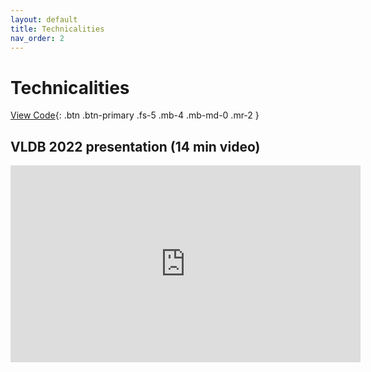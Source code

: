 ```yaml
---
layout: default
title: Technicalities
nav_order: 2
---
```


# Technicalities
[View Code](https://github.com/correlationdetective/public){: .btn .btn-primary .fs-5 .mb-4 .mb-md-0 .mr-2 }

## VLDB 2022 presentation (14 min video)
<iframe width="560" height="315" src="https://www.youtube.com/embed/nRYkLSzThDs" title="YouTube video player" frameborder="0" allow="accelerometer; autoplay; clipboard-write; encrypted-media; gyroscope; picture-in-picture" allowfullscreen></iframe>

